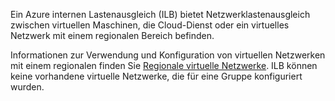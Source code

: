 Ein Azure internen Lastenausgleich (ILB) bietet Netzwerklastenausgleich zwischen virtuellen Maschinen, die Cloud-Dienst oder ein virtuelles Netzwerk mit einem regionalen Bereich befinden.

Informationen zur Verwendung und Konfiguration von virtuellen Netzwerken mit einem regionalen finden Sie [Regionale virtuelle Netzwerke](../articles/virtual-network/virtual-networks-migrate-to-regional-vnet.md). ILB können keine vorhandene virtuelle Netzwerke, die für eine Gruppe konfiguriert wurden.